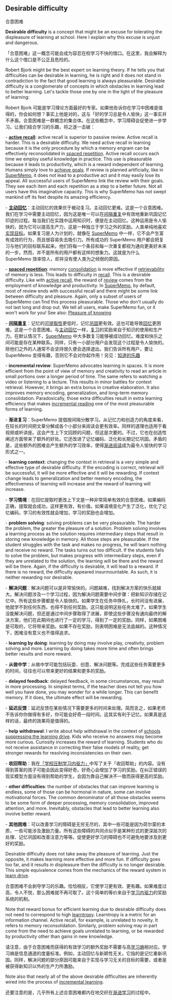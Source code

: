 ## Desirable difficulty

合意困难

**Desirable difficulty** is a concept that might be an excuse for tolerating the displeasure of learning at school. Here I explain why this excuse is unjust and dangerous.

「合意困难」这一概念可能会成为容忍在校学习不快的借口。在这里，我会解释为什么这个借口是不公正且危险的。

Robert Bjork might be the best expert on learning theory. If he tells you that difficulties can be desirable in learning, he is right and it does not stand in contradiction to the fact that good learning is always pleasurable. Desirable difficulty is a conglomerate of concepts in which obstacles in learning lead to better learning. Let's tackle those one by one in the light of the pleasure of learning:

Robert Bjork 可能是学习理论方面最好的专家。如果他告诉你在学习中困难是值得的，你会如何想？事实上他是对的，这与「好的学习总是令人愉快」这一事实并不矛盾。合意困难是一群概念的集合体。在这些概念中，学习障碍会促使进一步学习。让我们结合学习的乐趣，将之逐一击破：

\- **[active recall](https://supermemo.guru/wiki/Active_recall)**: active recall is superior to passive review. Active recall is harder. This is a desirable difficulty. We need active recall in learning because it is the only procedure by which a memory engram can be effectively reconsolidated in [spaced repetition](https://supermemo.guru/wiki/Spaced_repetition). Active recall occurs each time we employ useful knowledge in practice. This use is pleasurable because it leads to productivity, which is a reward independent of learning. Humans simply love to [achieve goals](https://supermemo.guru/wiki/Setting_goals_can_change_your_life). If review is planned artificially, like in [SuperMemo](https://supermemo.guru/wiki/SuperMemo), it does not lead to a productive act and it may easily lose its appeal. All successful users of SuperMemo link the review with their goals. They see each item and each repetition as a step to a better future. Not all users have this imaginative capacity. This is why SuperMemo has not swept mankind off its feet despite its amazing efficiency.

\- **[主动回忆](https://supermemo.guru/wiki/Active_recall)**：主动回忆的效果优于被动复习。主动回忆更难。这是一个合意困难。我们在学习中需要主动回忆，因为这是唯一可以在[间隔重复](https://supermemo.guru/wiki/Spaced_repetition)中有效地重新巩固记忆印迹的过程。每当我们在实践中运用知识时，便是在主动回忆。这种运用是令人愉快的，因为它可以提高生产力，这是一种独立于学习之外的奖励。人类单纯地喜欢[实现目标](https://supermemo.guru/wiki/Setting_goals_can_change_your_life)。如果复习是人为计划的，就像在 [SuperMemo](https://supermemo.guru/wiki/SuperMemo) 中一样，它不会产生富有成效的行为，而且很容易失去吸引力。所有成功的 SuperMemo 用户都会把复习与他们的目标联系起来。他们将每一个条目和每一次重复都视为通向更美好未来的一步。然而，并不是所有的用户都有这样的想象力。这就是为什么 SuperMemo 效率惊人，却并没有使人类为之倾倒的原因。

\- **[spaced repetition](https://supermemo.guru/wiki/Spaced_repetition)**: memory [consolidation](https://supermemo.guru/wiki/Consolidation) is more effective if [retrievability](https://supermemo.guru/wiki/Retrievability) of memory is less. This leads to difficulty in [recall](https://supermemo.guru/wiki/Recall). This is a desirable difficulty. Like with [active recall](https://supermemo.guru/wiki/Active_recall), the reward of [review](https://supermemo.guru/wiki/Review) comes from the employment of knowledge and productivity. In [SuperMemo](https://supermemo.guru/wiki/SuperMemo), by default, most of review ends with successful recall and there might be some link between difficulty and pleasure. Again, only a subset of users of SuperMemo can find this process pleasurable. Those who don't usually do not last long and drop out. We tell all users, make SuperMemo fun, or it won't work for you! See also: [Pleasure of knowing](https://supermemo.guru/wiki/Pleasure_of_knowing)

\- **[间隔重复](https://supermemo.guru/wiki/Spaced_repetition)**：记忆的[可提取性](https://supermemo.guru/wiki/Retrievability)更低时，记忆[巩固](https://supermemo.guru/wiki/Consolidation)更有效。这也可能导致[回忆](https://supermemo.guru/wiki/Recall)更困难。这是一个合意困难。与[主动回忆](https://supermemo.guru/wiki/Active_recall)一样，[复习](https://supermemo.guru/wiki/Review)的奖励来自于知识的使用和生产力。在默认情况下，[SuperMemo](https://supermemo.guru/wiki/SuperMemo) 中大多数复习能够被成功回忆。难度和快乐之间可能是存在某种联系。同样，只有一小部分用户会发现这个过程是令人愉快的。除他们之外的人通常不会坚持很久便会选择退出。我们告诉所有用户，要让 SuperMemo 变得有趣，否则它不会对你起作用！另见：[知道的乐趣](https://supermemo.guru/wiki/Pleasure_of_knowing)

\- **incremental review**: SuperMemo advocates learning in spaces. It is more efficient from the point of view of memory and creativity to read an article in small portions over a longer period of time. The same refers to watching a video or listening to a lecture. This results in minor battles for context retrieval. However, it brings an extra bonus in creative elaboration. It also improves memory encoding, generalization, and long-term memory consolidation. Paradoxically, those extra difficulties result in extra learning efficiency that makes [incremental reading](https://supermemo.guru/wiki/Incremental_reading) one of the most pleasurable forms of learning.

\- **渐进复习**：SuperMemo 提倡按间隔分散学习。从记忆力和创造力的角度来看，在较长的时间把文章分解成各个小部分来阅读会更有效率。同样的道理也适用于看视频或听讲座。这会产生上下文回顾的问题，但这是次要的。不过，它也在创造性阐述方面带来了额外的好处。它还改进了记忆编码、泛化和长期记忆巩固。矛盾的是，这些额外的困难会产生额外的学习效率，使得[渐进阅读](https://supermemo.guru/wiki/Incremental_reading)成为最令人愉快的学习形式之一。

\- **learning context**: changing the context in retrieval is a very simple and effective type of desirable difficulty. If the encoding is correct, retrieval will be successful, it will be more effective and it will be rewarding. If context change leads to generalization and better memory encoding, the effectiveness of learning will increase and the reward of learning will increase.

\- **学习情境**：在回忆提取时更改上下文是一种非常简单有效的合意困难。如果编码正确，提取就会成功，这样更有效，有价值。如果语境变化产生了泛化，优化了记忆编码，学习的有效性就会增加，学习的奖励也会增加。

\- **problem solving**: solving problems can be very pleasurable. The harder the problem, the greater the pleasure of a solution. Problem solving involves a learning process as the solution requires intermediary steps that result in storing new knowledge in memory. All those steps are pleasurable. If the student struggles with the task and makes no progress, he will learn nothing and receive no reward. The tasks turns out too difficult. If the students fails to solve the problem, but makes progress with intermediary steps, even if they are unrelated to the solution, the learning will be there and the reward will be there. Again, if the difficulty is desirable, it will lead to a reward. If there is no reward, the difficulty appeared insurmountable. As such, it is neither rewarding nor desirable.

\- **解决问题**：解决问题可以是非常愉快的。问题越难，找到解决方案的快乐就越大。解决问题涉及一个学习过程，因为解决问题需要中间步骤：把新知识存储在记忆中。所有这些步骤都是令人愉快的。如果学生在任务中挣扎，长时间没有进展，他就学不到任何东西，也得不到任何奖励。这只能说明这些任务太难了。如果学生没能解决问题，但还是通过中间步骤取得了进展，即使这些步骤没有通向最终的解决方案，他们在此期间也进行了一定的学习，得到了一定的奖励。同样，如果困难是可取的，它将带来奖励。如果不存在奖励，则表明困难是无法逾越的。这种情况下，困难没有意义也不值得追求。

\- **learning by doing**: learning by doing may involve play, creativity, problem solving and more. Learning by doing takes more time and often brings better results and more reward.

\- **从做中学**：从做中学可能包括玩耍、创意、解决问题等。完成这些任务需要更多的时间，往往也可以带来更好的结果和更多的奖励。

\- **delayed feedback**: delayed feedback, in some circumstances, may result in more processing. In simplest terms, if the teacher does not tell you how well you have done, you may wonder for a while longer. This can benefit memory. If it does, the ultimate effect will be rewarding.

\- **延迟反馈**：延迟反馈在某些情况下需要更多的时间来处理。简而言之，如果老师不告诉你你做得有多好，你可能会好奇一段时间。这其实有利于记忆。如果真是这样的话，最终的效果将是值得的。

\- **help withdrawal**: I write about help withdrawal in the context of [schools suppressing the learning drive](https://supermemo.guru/wiki/Schools_suppress_the_learn_drive#Teacher_problem). Kids who receive no answers may become more curious. Curiosity increases the reward of learning. Students who do not receive assistance in correcting their false models of reality, get stronger rewards for resolving inconsistencies on their own.

\- **收回帮助**：我在[「学校压制学习内驱力」](https://supermemo.guru/wiki/Schools_suppress_the_learn_drive#Teacher_problem)中写了关于「收回帮助」的内容。没有得到答案的孩子可能会因此变得好奇。好奇心会增加了学习的奖励。在纠正错误的现实模型方面没有得到帮助的学生，会因为靠自己解决不一致而获得更高的奖励。

\- **other difficulties**: the number of obstacles that can improve learning is endless, some of those can be hormonal in nature, some can involve motivational forces. The common denominator of all those obstacles seems to be some form of deeper processing, memory consolidation, improved attention, and more. Inevitably, obstacles that lead to better learning also involve better reward.

\- **其他困难**：可以改善学习的障碍是无穷无尽的，其中一些可能是因为荷尔蒙的本质，一些可能涉及激励力量。所有这些障碍的共同点似乎是某种形式的更深层次的处理、记忆巩固和改善注意力等等。促使更好学习的障碍也不可避免地要涉及到更好的奖励。

Desirable difficulty does not take away the pleasure of learning. Just the opposite, it makes learning more effective and more fun. If difficulty goes too far, and it results in displeasure then the difficulty is no longer desirable. This simple equivalence comes from the mechanics of the reward system in [learn drive](https://supermemo.guru/wiki/Learn_drive).

合意困难不会剥夺学习的乐趣。恰恰相反，它使学习更有效、更有趣。如果难度过高，令人不悦，那么困难就不再可取了。这个简单的等价来自于[学习内驱力](https://supermemo.guru/wiki/Learn_drive)的奖励系统的机制。

Note that reward bonus for efficient learning due to desirable difficulty does not need to correspond to high [learntropy](https://supermemo.guru/wiki/Learntropy). Learntropy is a metric for an information channel. Active recall, for example, is unrelated to novelty. It refers to memory reconsolidation. Similarly, problem solving may in part come from the need to achieve goals unrelated to learning, or be rewarded by productivity other than gains in new knowledge.

请注意，由于合意困难而获得的有效学习的额外奖励不需要与高[学习熵](https://supermemo.guru/wiki/Learntropy)相对应。学习熵是信息通道的度量标准。例如，主动回忆与新颖性无关。它指的是记忆重新巩固。同样，解决问题的部分原因可能来自于实现与学习无关的目标的需要，或者是被获得新知识以外的生产力所激励。

Note also that nearly all of the above desirable difficulties are inherently wired into the process of [incremental learning](https://supermemo.guru/wiki/Incremental_learning).

还要注意的是，几乎所有上述合意困难都内在地交织在[渐进学习](https://supermemo.guru/wiki/Incremental_learning)的过程中。